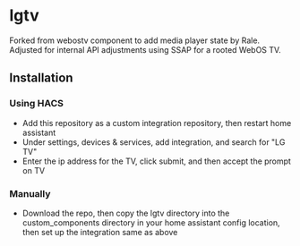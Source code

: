 # lgtv

Forked from webostv component to add media player state by Rale.
Adjusted for internal API adjustments using SSAP for a rooted WebOS TV.


## Installation

### Using HACS

- Add this repository as a custom integration repository, then restart home assistant
- Under settings, devices & services, add integration, and search for "LG TV"
- Enter the ip address for the TV, click submit, and then accept the prompt on TV

### Manually

- Download the repo, then copy the lgtv directory into the custom_components directory 
  in your home assistant config location, then set up the integration same as above
